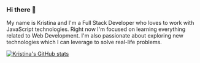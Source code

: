 ### Hi there 👋

My name is Kristina and I'm a Full Stack Developer who loves to work with JavaScript technologies. Right now I'm focused on learning everything related to Web Development. I'm also passionate about exploring new technologies which I can leverage to solve real-life problems.

[![Kristina's GitHub stats](https://github-readme-stats.vercel.app/api?username=kristina-sparrow)](https://github.com/kristina-sparrow/github-readme-stats)
